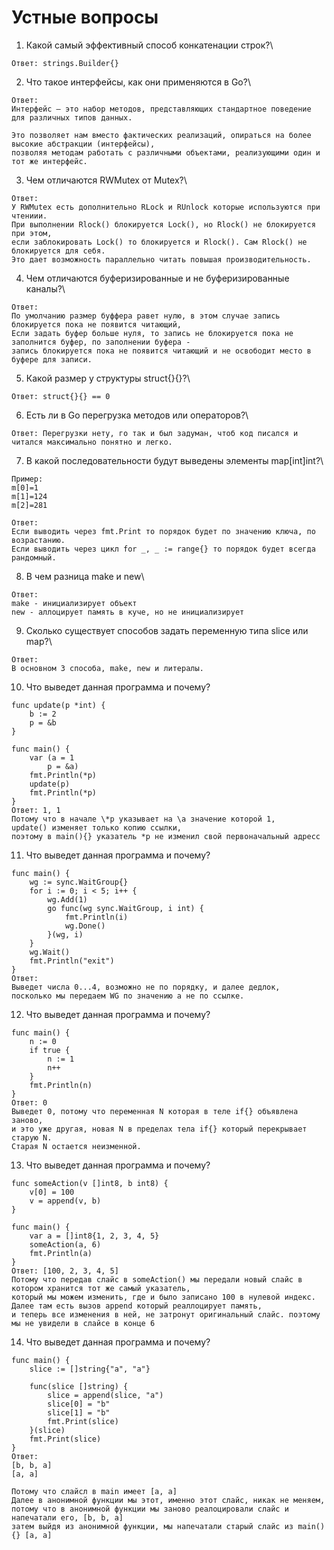 # Устные вопросы

1. Какой самый эффективный способ конкатенации строк?\
```
Ответ: strings.Builder{}
``` 
2. Что такое интерфейсы, как они применяются в Go?\
```
Ответ:
Интерфейс — это набор методов, представляющих стандартное поведение для различных типов данных.

Это позволяет нам вместо фактических реализаций, опираться на более высокие абстракции (интерфейсы), 
позволяя методам работать с различными объектами, реализующими один и тот же интерфейс.
```
3. Чем отличаются RWMutex от Mutex?\
```
Ответ:
У RWMutex есть дополнительно RLock и RUnlock которые используются при чтениии.
При выполнении Rlock() блокируется Lock(), но Rlock() не блокируется при этом, 
если заблокировать Lock() то блокируется и Rlock(). Сам Rlock() не блокируется для себя.
Это дает возможность параллельно читать повышая производительность.
``` 
4. Чем отличаются буферизированные и не буферизированные каналы?\
``` 
Ответ:
По умолчанию размер буффера равет нулю, в этом случае запись блокируется пока не появится читающий,
Если задать буфер больше нуля, то запись не блокируется пока не заполнится буфер, по заполнении буфера -
запись блокируется пока не появится читающий и не освободит место в буфере для записи.
```  
5. Какой размер у структуры struct{}{}?\
``` 
Ответ: struct{}{} == 0
```  
6. Есть ли в Go перегрузка методов или операторов?\
``` 
Ответ: Перегрузки нету, го так и был задуман, чтоб код писался и читался максимально понятно и легко.
```  
7. В какой последовательности будут выведены элементы map[int]int?\
```
Пример:
m[0]=1
m[1]=124
m[2]=281

Ответ:
Если выводить через fmt.Print то порядок будет по значению ключа, по возрастанию.
Если выводить через цикл for _, _ := range{} то порядок будет всегда рандомный. 
```

8. В чем разница make и new\
``` 
Ответ:
make - инициализирует объект
new - аллоцирует память в куче, но не инициализирует
``` 


9. Сколько существует способов задать переменную типа slice или map?\
``` 
Ответ:
В основном 3 способа, make, new и литералы.
``` 


10. Что выведет данная программа и почему?
```
func update(p *int) {
    b := 2
    p = &b
}

func main() {
    var (a = 1
        p = &a)
    fmt.Println(*p)
    update(p)
    fmt.Println(*p)
}
Ответ: 1, 1
Потому что в начале \*p указывает на \а значение которой 1,
update() изменяет только копию ссылки, 
поэтому в main(){} указатель *p не изменил свой первоначальный адресс 
``` 
11. Что выведет данная программа и почему?

```
func main() {
    wg := sync.WaitGroup{}
    for i := 0; i < 5; i++ {
        wg.Add(1)
        go func(wg sync.WaitGroup, i int) {
            fmt.Println(i)
            wg.Done()
        }(wg, i)
    }
    wg.Wait()
    fmt.Println("exit")
}
Ответ:
Выведет числа 0...4, возможно не по порядку, и далее дедлок, 
посколько мы передаем WG по значению а не по ссылке. 
```
12. Что выведет данная программа и почему?

```
func main() {
    n := 0
    if true {
        n := 1
        n++
    }
    fmt.Println(n)
}
Ответ: 0
Выведет 0, потому что переменная N которая в теле if{} объявлена заново,
и это уже другая, новая N в пределах тела if{} который перекрывает старую N.
Старая N остается неизменной.
```

13. Что выведет данная программа и почему?

```
func someAction(v []int8, b int8) {
    v[0] = 100
    v = append(v, b)
}

func main() {
    var a = []int8{1, 2, 3, 4, 5}
    someAction(a, 6)
    fmt.Println(a)
}
Ответ: [100, 2, 3, 4, 5]
Потому что передав слайс в someAction() мы передали новый слайс в котором хранится тот же самый указатель,
который мы можем изменить, где и было записано 100 в нулевой индекс.
Далее там есть вызов append который реаллоцирует память,
и теперь все изменения в ней, не затронут оригинальный слайс. поэтому мы не увидели в слайсе в конце 6 
```

14. Что выведет данная программа и почему?

```
func main() {
    slice := []string{"a", "a"}

    func(slice []string) {
        slice = append(slice, "a")
        slice[0] = "b"
        slice[1] = "b"
        fmt.Print(slice)
    }(slice)
    fmt.Print(slice)
}
Ответ:
[b, b, a]
[a, a]

Потому что слайсл в main имеет [a, a]
Далее в анонимной функции мы этот, именно этот слайс, никак не меняем, 
потому что в анонимной функции мы заново реалоцировали слайс и напечатали его, [b, b, a] 
затем выйдя из анонимной функции, мы напечатали старый слайс из main(){} [a, a]
```
